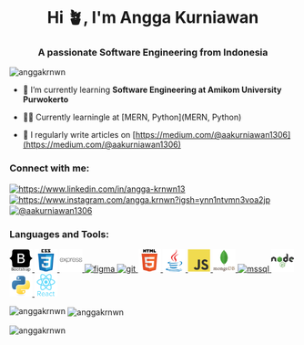 <h1 align="center">Hi 🪴, I'm Angga Kurniawan</h1>
<h3 align="center">A passionate Software Engineering from Indonesia</h3>

<p align="left"> <img src="https://komarev.com/ghpvc/?username=anggakrnwn&label=Profile%20views&color=0e75b6&style=flat" alt="anggakrnwn" /> </p>

- 🌱 I’m currently learning **Software Engineering at Amikom University Purwokerto**

- 👨‍💻 Currently learningle at [MERN, Python](MERN, Python)

- 📝 I regularly write articles on [https://medium.com/@aakurniawan1306](https://medium.com/@aakurniawan1306)

<h3 align="left">Connect with me:</h3>
<p align="left">
<a href="https://linkedin.com/in/https://www.linkedin.com/in/angga-krnwn13" target="blank"><img align="center" src="https://raw.githubusercontent.com/rahuldkjain/github-profile-readme-generator/master/src/images/icons/Social/linked-in-alt.svg" alt="https://www.linkedin.com/in/angga-krnwn13" height="30" width="40" /></a>
<a href="https://instagram.com/https://www.instagram.com/angga.krnwn?igsh=ynn1ntvmn3voa2jp" target="blank"><img align="center" src="https://raw.githubusercontent.com/rahuldkjain/github-profile-readme-generator/master/src/images/icons/Social/instagram.svg" alt="https://www.instagram.com/angga.krnwn?igsh=ynn1ntvmn3voa2jp" height="30" width="40" /></a>
<a href="https://medium.com/@aakurniawan1306" target="blank"><img align="center" src="https://raw.githubusercontent.com/rahuldkjain/github-profile-readme-generator/master/src/images/icons/Social/medium.svg" alt="@aakurniawan1306" height="30" width="40" /></a>
</p>

<h3 align="left">Languages and Tools:</h3>
<p align="left"> <a href="https://getbootstrap.com" target="_blank" rel="noreferrer"> <img src="https://raw.githubusercontent.com/devicons/devicon/master/icons/bootstrap/bootstrap-plain-wordmark.svg" alt="bootstrap" width="40" height="40"/> </a> <a href="https://www.w3schools.com/css/" target="_blank" rel="noreferrer"> <img src="https://raw.githubusercontent.com/devicons/devicon/master/icons/css3/css3-original-wordmark.svg" alt="css3" width="40" height="40"/> </a> <a href="https://expressjs.com" target="_blank" rel="noreferrer"> <img src="https://raw.githubusercontent.com/devicons/devicon/master/icons/express/express-original-wordmark.svg" alt="express" width="40" height="40"/> </a> <a href="https://www.figma.com/" target="_blank" rel="noreferrer"> <img src="https://www.vectorlogo.zone/logos/figma/figma-icon.svg" alt="figma" width="40" height="40"/> </a> <a href="https://git-scm.com/" target="_blank" rel="noreferrer"> <img src="https://www.vectorlogo.zone/logos/git-scm/git-scm-icon.svg" alt="git" width="40" height="40"/> </a> <a href="https://www.w3.org/html/" target="_blank" rel="noreferrer"> <img src="https://raw.githubusercontent.com/devicons/devicon/master/icons/html5/html5-original-wordmark.svg" alt="html5" width="40" height="40"/> </a> <a href="https://www.java.com" target="_blank" rel="noreferrer"> <img src="https://raw.githubusercontent.com/devicons/devicon/master/icons/java/java-original.svg" alt="java" width="40" height="40"/> </a> <a href="https://developer.mozilla.org/en-US/docs/Web/JavaScript" target="_blank" rel="noreferrer"> <img src="https://raw.githubusercontent.com/devicons/devicon/master/icons/javascript/javascript-original.svg" alt="javascript" width="40" height="40"/> </a> <a href="https://www.mongodb.com/" target="_blank" rel="noreferrer"> <img src="https://raw.githubusercontent.com/devicons/devicon/master/icons/mongodb/mongodb-original-wordmark.svg" alt="mongodb" width="40" height="40"/> </a> <a href="https://www.microsoft.com/en-us/sql-server" target="_blank" rel="noreferrer"> <img src="https://www.svgrepo.com/show/303229/microsoft-sql-server-logo.svg" alt="mssql" width="40" height="40"/> </a> <a href="https://nodejs.org" target="_blank" rel="noreferrer"> <img src="https://raw.githubusercontent.com/devicons/devicon/master/icons/nodejs/nodejs-original-wordmark.svg" alt="nodejs" width="40" height="40"/> </a> <a href="https://www.python.org" target="_blank" rel="noreferrer"> <img src="https://raw.githubusercontent.com/devicons/devicon/master/icons/python/python-original.svg" alt="python" width="40" height="40"/> </a> <a href="https://reactjs.org/" target="_blank" rel="noreferrer"> <img src="https://raw.githubusercontent.com/devicons/devicon/master/icons/react/react-original-wordmark.svg" alt="react" width="40" height="40"/> </a> </p>

<p><img align="left" src="https://github-readme-stats.vercel.app/api/top-langs?username=anggakrnwn&show_icons=true&locale=en&layout=compact" alt="anggakrnwn" /></p>

<p>&nbsp;<img align="center" src="https://github-readme-stats.vercel.app/api?username=anggakrnwn&show_icons=true&locale=en" alt="anggakrnwn" /></p>

<p><img align="center" src="https://github-readme-streak-stats.herokuapp.com/?user=anggakrnwn&" alt="anggakrnwn" /></p>

